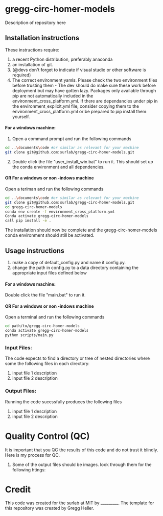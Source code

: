 # gregg-circ-homer-models
Description of repository here
## Installation instructions
These instructions require:
1. a recent Python distribution, preferably anaconda 
1. an installation of git. 
1. (@devs don't forget to indicate if visual studio or other software is required)
1. The correct environment yamls. Please check the two environment files before trusting them - The dev should do make sure these work before deployment but may have gotten lazy. Packages only available through pip are not automatically included in the environment_cross_platform.yml. If there are dependancies under pip in the environment_explicit.yml file, consider copying them to the environment_cross_platform.yml or be prepared to pip install them yourself.
#### For a windows machine:
1. Open a command prompt and run the following commands
```bash
cd ..\documents\code #or similar as relevant for your machine
git clone git@github.com:surlab/gregg-circ-homer-models.git
```
2. Double click the file "user_install_win.bat" to run it. This should set up the conda environment and all dependencies. 
#### OR For a windows or non -indows machine
Open a teriman and run the following commands
```bash
cd ..\documents\code #or similar as relevant for your machine
git clone git@github.com:surlab/gregg-circ-homer-models.git
cd gregg-circ-homer-models
conda env create -f environment_cross_platform.yml
Conda activate gregg-circ-homer-models
call pip install -e .
```
The installation should now be complete and the gregg-circ-homer-models conda environment should still be activated. 
## Usage instructions
1. make a copy of default_config.py and name it config.py.
1. change the path in config.py to a data directory containing the appropriate input files defined below
#### For a windows machine:
Double click the file "main.bat" to run it. 
#### OR For a windows or non -indows machine
Open a terminal and run the following commands
```bash
cd path/to/gregg-circ-homer-models
conda activate gregg-circ-homer-models
python scripts/main.py
```
### Input Files:
The code expects to find a directory or tree of nested directories where some the following files in each directory:
1. input file 1 description
1. input file 2 description
### Output Files:
Running the code sucessfully produces the following files
1. input file 1 description
1. input file 2 description
# Quality Control (QC)
It is important that you QC the results of this code and do not trust it blindly. Here is my process for QC.
1. Some of the output files should be images. look through them for the following htings:
# Credit
This code was created for the surlab at MIT by _________. 
The template for this repository was created by Gregg Heller.  
